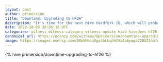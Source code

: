```yaml
---
layout: post
author: primersion
title: "Downtime: Upgrading to HF26"
description: "It's time for the next Hive Hardfork 26, which will probably happen on Tuesday October 11th. I will be taking my server offline for the next few hours to perform scheduled maintenance and to upgrade my"
date: 2022-10-09 20:06:18 UTC
categories: witness witness-category witness-update hiab hivedevs hf26 hive hardfork26 docker
canonical_url: https://ecency.com/witness/@primersion/downtime-upgrading-to-hf26
image: https://images.ecency.com/DQmVMeiiEgs5bLUqhHCVzAobyqqtZ2QSZ1hafocEA9gPJi7/hive_fire.png
---
```

{% hive primersion/downtime-upgrading-to-hf26 %}

